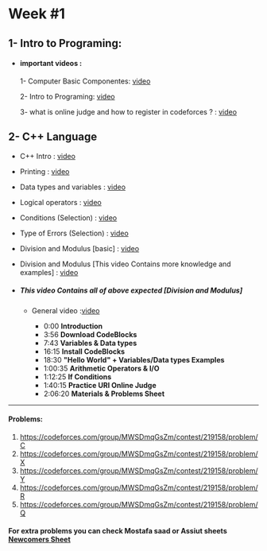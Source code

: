 # Week #1

## 1- Intro to Programing:

- #### important videos :

  1- Computer Basic Componentes: [video](https://www.youtube.com/watch?v=sqIQjgTYys8)

  2- Intro to Programing: [video](https://www.youtube.com/watch?v=NVwUSvelcIo)

  3- what is online judge and how to register in codeforces ? : [video](https://www.youtube.com/watch?v=bEbNYkEphL4)


## 2- C++ Language

- C++ Intro : [video](https://www.youtube.com/watch?v=YS1v0-wifg8)

- Printing : [video](https://www.youtube.com/watch?v=EN1kX4HIPgs)

- Data types and variables : [video](https://www.youtube.com/watch?v=ncwIeshX7Kk)

- Logical operators : [video](https://www.youtube.com/watch?v=qmHE9QISuVQ)

- Conditions (Selection) : [video](https://www.youtube.com/watch?v=xmjB7u7mHWE)

- Type of Errors (Selection) : [video](https://www.youtube.com/watch?v=I11mfEdfh-4)

- Division and Modulus [basic] : [video](https://youtu.be/35stgW4jgZ8)

- Division and Modulus [This video Contains more knowledge and examples] : [video](https://www.youtube.com/watch?v=jJVaDl_dePk)

-  ##### This video Contains all of above expected *[Division and Modulus]*
   - General video :[video](https://www.youtube.com/live/nMPz0B9jtwMfeature=share)

      - 0:00 **Introduction**
      - 3:56 **Download CodeBlocks**
      -  7:43 **Variables & Data types**
      -  16:15 **Install CodeBlocks**
      -  18:30 **"Hello World" + Variables/Data types Examples**
      -  1:00:35 **Arithmetic Operators & I/O**
      -  1:12:25 **If Conditions**
      -  1:40:15 **Practice URI Online Judge**
      -  2:06:20 **Materials & Problems Sheet**

--------------------
#### Problems:

1. https://codeforces.com/group/MWSDmqGsZm/contest/219158/problem/C
2. https://codeforces.com/group/MWSDmqGsZm/contest/219158/problem/X
3. https://codeforces.com/group/MWSDmqGsZm/contest/219158/problem/Y
4. https://codeforces.com/group/MWSDmqGsZm/contest/219158/problem/R
5. https://codeforces.com/group/MWSDmqGsZm/contest/219158/problem/Q


#### For extra problems you can check Mostafa saad or Assiut sheets [Newcomers Sheet](https://codeforces.com/group/MWSDmqGsZm/contests)

